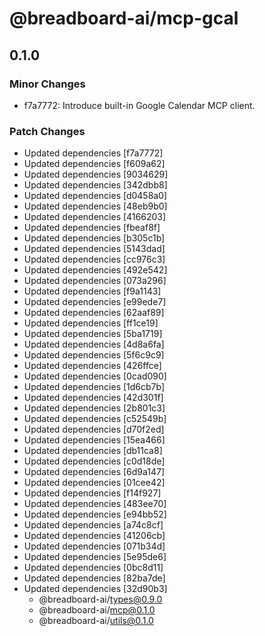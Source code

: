 # @breadboard-ai/mcp-gcal

## 0.1.0

### Minor Changes

- f7a7772: Introduce built-in Google Calendar MCP client.

### Patch Changes

- Updated dependencies [f7a7772]
- Updated dependencies [f609a62]
- Updated dependencies [9034629]
- Updated dependencies [342dbb8]
- Updated dependencies [d0458a0]
- Updated dependencies [48eb9b0]
- Updated dependencies [4166203]
- Updated dependencies [fbeaf8f]
- Updated dependencies [b305c1b]
- Updated dependencies [5143dad]
- Updated dependencies [cc976c3]
- Updated dependencies [492e542]
- Updated dependencies [073a296]
- Updated dependencies [f9a1143]
- Updated dependencies [e99ede7]
- Updated dependencies [62aaf89]
- Updated dependencies [ff1ce19]
- Updated dependencies [5ba1719]
- Updated dependencies [4d8a6fa]
- Updated dependencies [5f6c9c9]
- Updated dependencies [426ffce]
- Updated dependencies [0cad090]
- Updated dependencies [1d6cb7b]
- Updated dependencies [42d301f]
- Updated dependencies [2b801c3]
- Updated dependencies [c52549b]
- Updated dependencies [d70f2ed]
- Updated dependencies [15ea466]
- Updated dependencies [db11ca8]
- Updated dependencies [c0d18de]
- Updated dependencies [6d9a147]
- Updated dependencies [01cee42]
- Updated dependencies [f14f927]
- Updated dependencies [483ee70]
- Updated dependencies [e94bb52]
- Updated dependencies [a74c8cf]
- Updated dependencies [41206cb]
- Updated dependencies [071b34d]
- Updated dependencies [5e95de6]
- Updated dependencies [0bc8d11]
- Updated dependencies [82ba7de]
- Updated dependencies [32d90b3]
  - @breadboard-ai/types@0.9.0
  - @breadboard-ai/mcp@0.1.0
  - @breadboard-ai/utils@0.1.0
